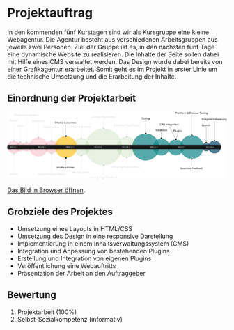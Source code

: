 # Projektauftrag
In den kommenden fünf Kurstagen sind wir als Kursgruppe eine kleine Webagentur. Die Agentur besteht aus verschiedenen Arbeitsgruppen aus jeweils zwei Personen. Ziel der Gruppe ist es, in den nächsten fünf Tage eine dynamische Website zu realisieren. Die Inhalte der Seite sollen dabei mit Hilfe eines CMS verwaltet werden. Das Design wurde dabei bereits von einer Grafikagentur erarbeitet. Somit geht es im Projekt in erster Linie um die technische Umsetzung und die Erarbeitung der Inhalte.

## Einordnung der Projektarbeit

![Abgrenzung des Projektauftrags](src/abgrenzung-website.png)

[Das Bild in Browser öffnen](src/abgrenzung-website.png).

## Grobziele des Projektes
- Umsetzung eines Layouts in HTML/CSS
- Umsetzung des Design in eine responsive Darstellung
- Implementierung in einem Inhaltsverwaltungssystem (CMS)
- Integration und Anpassung von bestehenden Plugins
- Erstellung und Integration von eigenen Plugins
- Veröffentlichung eine Webauftritts
- Präsentation der Arbeit an den Auftraggeber

## Bewertung
1. Projektarbeit (100%)
2. Selbst-Sozialkompetenz (informativ)